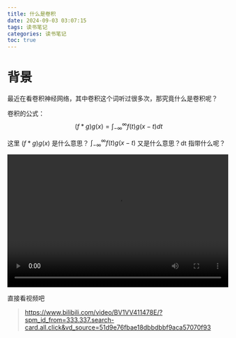 ```yaml
---
title: 什么是卷积
date: 2024-09-03 03:07:15
tags: 读书笔记
categories: 读书笔记
toc: true
---
```

# 背景

最近在看卷积神经网络，其中卷积这个词听过很多次，那究竟什么是卷积呢？

卷积的公式：
$$(f * g)g(x) = \int_{-\infty }^{\infty } f(t)g(x-t)dt $$

这里 $(f * g)g(x)$ 是什么意思？ $\int_{-\infty }^{\infty } f(t)g(x-t)$ 又是什么意思？dt 指带什么呢？

<!-- more -->

<video src="[B站视频](https://www.bilibili.com/video/BV1VV411478E/?spm_id_from=333.337.search-card.all.click&vd_source=51d9e76fbae18dbbdbbf9aca57070f93)" controls="controls" width="500" height="300"></video>

直接看视频吧 

> https://www.bilibili.com/video/BV1VV411478E/?spm_id_from=333.337.search-card.all.click&vd_source=51d9e76fbae18dbbdbbf9aca57070f93

